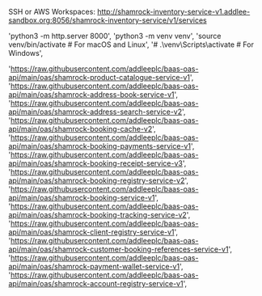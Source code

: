 SSH or AWS Workspaces: http://shamrock-inventory-service-v1.addlee-sandbox.org:8056/shamrock-inventory-service/v1/services

'python3 -m http.server 8000',
'python3 -m venv venv',
'source venv/bin/activate  # For macOS and Linux',
'# .\venv\Scripts\activate  # For Windows',

'https://raw.githubusercontent.com/addleeplc/baas-oas-api/main/oas/shamrock-product-catalogue-service-v1',
'https://raw.githubusercontent.com/addleeplc/baas-oas-api/main/oas/shamrock-address-book-service-v1',
'https://raw.githubusercontent.com/addleeplc/baas-oas-api/main/oas/shamrock-address-search-service-v2',
'https://raw.githubusercontent.com/addleeplc/baas-oas-api/main/oas/shamrock-booking-cache-v2',
'https://raw.githubusercontent.com/addleeplc/baas-oas-api/main/oas/shamrock-booking-payments-service-v1',
'https://raw.githubusercontent.com/addleeplc/baas-oas-api/main/oas/shamrock-booking-receipt-service-v3',
'https://raw.githubusercontent.com/addleeplc/baas-oas-api/main/oas/shamrock-booking-registry-service-v2',
'https://raw.githubusercontent.com/addleeplc/baas-oas-api/main/oas/shamrock-booking-service-v1',
'https://raw.githubusercontent.com/addleeplc/baas-oas-api/main/oas/shamrock-booking-tracking-service-v2',
'https://raw.githubusercontent.com/addleeplc/baas-oas-api/main/oas/shamrock-client-registry-service-v1',
'https://raw.githubusercontent.com/addleeplc/baas-oas-api/main/oas/shamrock-customer-booking-references-service-v1',
'https://raw.githubusercontent.com/addleeplc/baas-oas-api/main/oas/shamrock-payment-wallet-service-v1',
'https://raw.githubusercontent.com/addleeplc/baas-oas-api/main/oas/shamrock-account-registry-service-v1',
